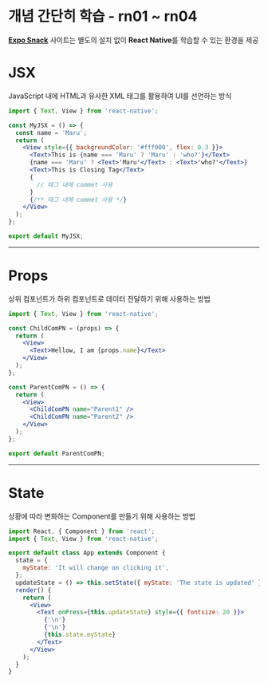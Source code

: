 # 개념 간단히 학습 - rn01 ~ rn04

**[Expo Snack](https://snack.expo.dev/?platform=web)** 사이트는 별도의 설치 없이 **React Native**를 학습할 수 있는 환경을 제공

# JSX

JavaScript 내에 HTML과 유사한 XML 태그를 활용하여 UI를 선언하는 방식

```jsx
import { Text, View } from 'react-native';

const MyJSX = () => {
  const name = 'Maru';
  return (
    <View style={{ backgroundColor: '#fff000', flex: 0.3 }}>
      <Text>This is {name === 'Maru' ? 'Maru' : 'who?'}</Text>
      {name === 'Maru' ? <Text>'Maru'</Text> : <Text>'who?'</Text>}
      <Text>This is Closing Tag</Text>
      {
        // 태그 내에 commet 사용
      }
      {/** 태그 내에 commet 사용 */}
    </View>
  );
};

export default MyJSX;
```

---

# Props

상위 컴포넌트가 하위 컴포넌트로 데이터 전달하기 위해 사용하는 방법

```jsx
import { Text, View } from 'react-native';

const ChildComPN = (props) => {
  return (
    <View>
      <Text>Hellow, I am {props.name}</Text>
    </View>
  );
};

const ParentComPN = () => {
  return (
    <View>
      <ChildComPN name="Parent1" />
      <ChildComPN name="Parent2" />
    </View>
  );
};

export default ParentComPN;
```

---

# State

상황에 따라 변화하는 Component를 만들기 위해 사용하는 방법

```jsx
import React, { Component } from 'react';
import { Text, View } from 'react-native';

export default class App extends Component {
  state = {
    myState: 'It will change on clicking it',
  };
  updateState = () => this.setState({ myState: 'The state is updated' });
  render() {
    return (
      <View>
        <Text onPress={this.updateState} style={{ fontsize: 20 }}>
          {'\n'}
          {'\n'}
          {this.state.myState}
        </Text>
      </View>
    );
  }
}
```
